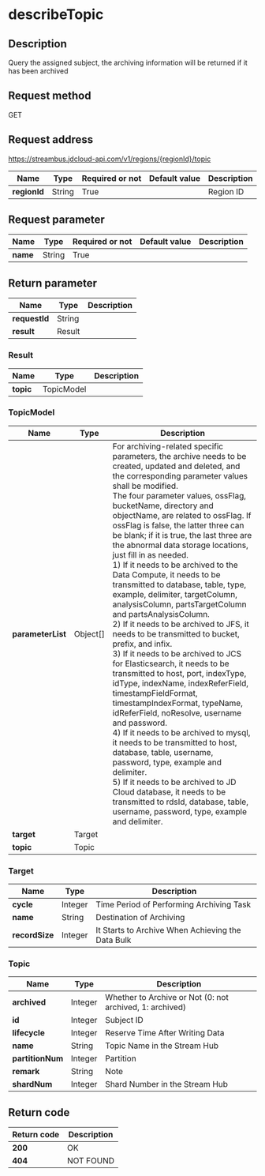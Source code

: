 # describeTopic


## Description
Query the assigned subject, the archiving information will be returned if it has been archived

## Request method
GET

## Request address
https://streambus.jdcloud-api.com/v1/regions/{regionId}/topic

|Name|Type|Required or not|Default value|Description|
|---|---|---|---|---|
|**regionId**|String|True||Region ID|

## Request parameter
|Name|Type|Required or not|Default value|Description|
|---|---|---|---|---|
|**name**|String|True|||


## Return parameter
|Name|Type|Description|
|---|---|---|
|**requestId**|String||
|**result**|Result||


### Result
|Name|Type|Description|
|---|---|---|
|**topic**|TopicModel||
### TopicModel
|Name|Type|Description|
|---|---|---|
|**parameterList**|Object[]|For archiving-related specific parameters, the archive needs to be created, updated and deleted, and the corresponding parameter values shall be modified. <br> The four parameter values, ossFlag, bucketName, directory and objectName, are related to ossFlag. If ossFlag is false, the latter three can be blank; if it is true, the last three are the abnormal data storage locations, just fill in as needed. <br> 1) If it needs to be archived to the Data Compute, it needs to be transmitted to database, table, type, example, delimiter, targetColumn, analysisColumn, partsTargetColumn and partsAnalysisColumn. <br> 2) If it needs to be archived to JFS, it needs to be transmitted to bucket, prefix, and infix. <br>3) If it needs to be archived to JCS for Elasticsearch, it needs to be transmitted to host, port, indexType, idType, indexName, indexReferField, timestampFieldFormat, timestampIndexFormat, typeName, idReferField, noResolve, username and password. <br> 4) If it needs to be archived to mysql, it needs to be transmitted to host, database, table, username, password, type, example and delimiter. <br>5) If it needs to be archived to JD Cloud database, it needs to be transmitted to rdsId, database, table, username, password, type, example and delimiter. |
|**target**|Target||
|**topic**|Topic||
### Target
|Name|Type|Description|
|---|---|---|
|**cycle**|Integer|Time Period of Performing Archiving Task|
|**name**|String|Destination of Archiving|
|**recordSize**|Integer|It Starts to Archive When Achieving the Data Bulk|
### Topic
|Name|Type|Description|
|---|---|---|
|**archived**|Integer|Whether to Archive or Not (0: not archived, 1: archived)|
|**id**|Integer|Subject ID|
|**lifecycle**|Integer|Reserve Time After Writing Data|
|**name**|String|Topic Name in the Stream Hub|
|**partitionNum**|Integer|Partition|
|**remark**|String|Note|
|**shardNum**|Integer|Shard Number in the Stream Hub|

## Return code
|Return code|Description|
|---|---|
|**200**|OK|
|**404**|NOT FOUND|

